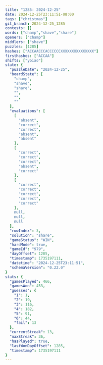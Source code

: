 ```yaml
---
title: "1285: 2024-12-25"
date: 2024-12-25T23:11:51-08:00
tags: ["christmas"]
git_branch: 2024-12-25_1285
contests: []
words: ["champ","shave","share"]
openers: ["champ"]
middlers: ["shave"]
puzzles: [1285]
hashes: ["ACCAACCCACCCCCCXXXXXXXXXXXXXXX"]
firsthashes: ["ACCAA"]
shifts: ["yoiao"]
state: {
  "puzzleDate": "2024-12-25",
  "boardState": [
    "champ",
    "shave",
    "share",
    "",
    "",
    ""
  ],
  "evaluations": [
    [
      "absent",
      "correct",
      "correct",
      "absent",
      "absent"
    ],
    [
      "correct",
      "correct",
      "correct",
      "absent",
      "correct"
    ],
    [
      "correct",
      "correct",
      "correct",
      "correct",
      "correct"
    ],
    null,
    null,
    null
  ],
  "rowIndex": 3,
  "solution": "share",
  "gameStatus": "WIN",
  "hardMode": true,
  "gameId": "979",
  "dayOffset": 1285,
  "timestamp": 1735197111,
  "datetime": "2024-12-25T23:11:51",
  "schemaVersion": "0.22.0"
}
stats: {
  "gamesPlayed": 466,
  "gamesWon": 453,
  "guesses": {
    "1": 1,
    "2": 19,
    "3": 116,
    "4": 182,
    "5": 91,
    "6": 44,
    "fail": 13
  },
  "currentStreak": 13,
  "maxStreak": 36,
  "hasPlayed": true,
  "lastWonDayOffset": 1285,
  "timestamp": 1735197111
}
---
```

<!-- more -->
